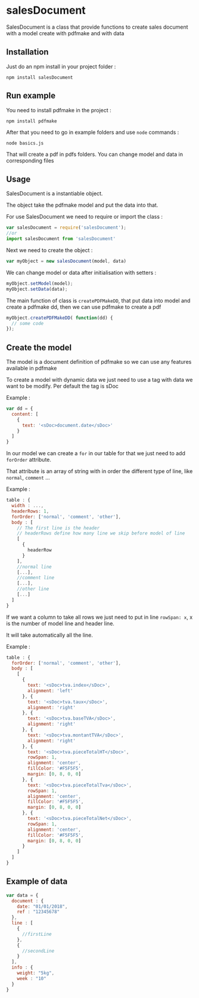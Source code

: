 # salesDocument

SalesDocument is a class that provide functions to create sales document with a model create with pdfmake and with data

## Installation
Just do an npm install in your project folder :

```
npm install salesDocument
```

## Run example
You need to install pdfmake in the project :
```
npm install pdfmake
```
After that you need to go in example folders and use `node` commands :

```
node basics.js
```

That will create a pdf in pdfs folders. You can change model and data in corresponding files

## Usage
SalesDocument is a instantiable object.

The object take the pdfmake model and put the data into that.

For use SalesDocument we need to require or import the class :
```javascript
var salesDocument = require('salesDocument');
//or
import salesDocument from 'salesDocument'
```

Next we need to create the object :
```javascript
var myObject = new salesDocument(model, data)
```

We can change model or data after initialisation with setters :
```javascript
myObject.setModel(model);
myObject.setData(data);
```

The main function of class is `createPDFMakeDD`, that put data into model and create a pdfmake dd, then we can use pdfmake to create a pdf
```javascript
myObject.createPDFMakeDD( function(dd) {
  // some code
});
```

## Create the model
The model is a document definition of pdfmake so we can use any features available in pdfmake

To create a model with dynamic data we just need to use a tag with data we want to be modify. Per default the tag is sDoc


Example :
```javascript
var dd = {
  content: [
    {
      text: '<sDoc>document.date</sDoc>'
    }
  ]
}
```

In our model we can create a `for` in our table for that we just need to add `forOrder` attribute.

That attribute is an array of string with in order the different type of line, like `normal`, `comment` ...

Example :
```javascript
table : {
  width : ...,
  headerRows: 1,
  forOrder: ['normal', 'comment', 'other'],
  body : [
    // The first line is the header
    // headerRows define how many line we skip before model of line
    [
      {
        headerRow
      }
    ],
    //normal line
    [...],
    //comment line
    [...],
    //other line
    [...]
  ]
}
```

If we want a column to take all rows we just need to put in line `rowSpan: x`, x is the number of model line and header line.

It will take automatically all the line.

Example :
```javascript
table : {
  forOrder: ['normal', 'comment', 'other'],
  body : [
    [
      {
        text: '<sDoc>tva.index</sDoc>',
        alignment: 'left'
      }, {
        text: '<sDoc>tva.taux</sDoc>',
        alignment: 'right'
      }, {
        text: '<sDoc>tva.baseTVA</sDoc>',
        alignment: 'right'
      }, {
        text: '<sDoc>tva.montantTVA</sDoc>',
        alignment: 'right'
      }, {
        text: '<sDoc>tva.pieceTotalHT</sDoc>',
        rowSpan: 1,
        alignment: 'center',
        fillColor: '#F5F5F5',
        margin: [0, 8, 0, 0]
      }, {
        text: '<sDoc>tva.pieceTotalTva</sDoc>',
        rowSpan: 1,
        alignment: 'center',
        fillColor: '#F5F5F5',
        margin: [0, 8, 0, 0]
      }, {
        text: '<sDoc>tva.pieceTotalNet</sDoc>',
        rowSpan: 1,
        alignment: 'center',
        fillColor: '#F5F5F5',
        margin: [0, 8, 0, 0]
      }
    ]
  ]
}
```

## Example of data

```javascript
var data = {
  document : {
    date: "01/01/2018",
    ref : "12345678"
  },
  line : [
    {
      //firstLine
    },
    {
      //secondLine
    }
  ],
  info : {
    weight: "5kg",
    week : "10"
  }
}
```
